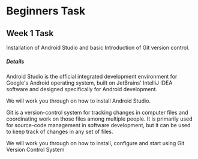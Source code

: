 # Beginners Task

Week 1 Task
---------------

Installation of Android Studio and basic Introduction of Git version control.

##### Details

Android Studio is the official integrated development environment for Google's Android operating system, built on JetBrains' IntelliJ IDEA software and designed specifically for Android development.

We will work you through on how to install Android Studio.

Git is a version-control system for tracking changes in computer files and coordinating work on those files among multiple people. It is primarily used for source-code management in software development, but it can be used to keep track of changes in any set of files.

We will work you through on how to install, configure and start using Git Version Control System